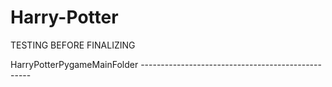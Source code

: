 # Harry-Potter

TESTING BEFORE FINALIZING

HarryPotterPygameMainFolder --------------------------------------------------

